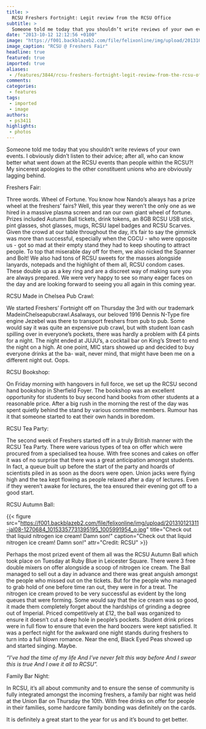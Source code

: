 ```yaml
---
title: >
  RCSU Freshers Fortnight: Legit review from the RCSU Office
subtitle: >
  Someone told me today that you shouldn’t write reviews of your own events. I obviously didn’t listen to their advice; after all, who can know better what went down at the RCSU events than people within the RCSU?! My sincerest apologies to the other constituent unions who are obviously lagging behind
date: "2013-10-12 12:12:56 +0100"
image: "https://f001.backblazeb2.com/file/felixonline/img/upload/201310121307-jal08-1262887_10153350302710195_651778061_o.jpg"
image_caption: "RCSU @ Freshers Fair"
headline: true
featured: true
imported: true
aliases:
 - /features/3844/rcsu-freshers-fortnight-legit-review-from-the-rcsu-office
comments:
categories:
 - features
tags:
 - imported
 - image
authors:
 - ps3411
highlights:
 - photos
---
```


Someone told me today that you shouldn’t write reviews of your own events. I obviously didn’t listen to their advice; after all, who can know better what went down at the RCSU events than people within the RCSU?! My sincerest apologies to the other constituent unions who are obviously lagging behind.

Freshers Fair:

Three words. Wheel of Fortune. You know how Nando’s always has a prize wheel at the freshers’ fairs? Well, this year they weren’t the only one as we hired in a massive plasma screen and ran our own giant wheel of fortune. Prizes included Autumn Ball tickets, drink tokens, an 8GB RCSU USB stick, pint glasses, shot glasses, mugs, RCSU lapel badges and RCSU Scarves. Given the crowd at our table throughout the day, it’s fair to say the gimmick was more than successful, especially when the CGCU - who were opposite us - got so mad at their empty stand they had to keep shouting to attract people. To top that miserable day off for them, we also nicked the Spanner and Bolt! We also had tons of RCSU sweets for the masses alongside lanyards, notepads and the highlight of them all, RCSU condom cases. These double up as a key ring and are a discreet way of making sure you are always prepared. We were very happy to see so many eager faces on the day and are looking forward to seeing you all again in this coming year.

RCSU Made in Chelsea Pub Crawl:

We started Freshers’ Fortnight off on Thursday the 3rd with our trademark MadeinChelseapubcrawl.Asalways, our beloved 1916 Dennis N-Type fire engine Jezebel was there to transport freshers from pub to pub. Some would say it was quite an expensive pub crawl, but with student loan cash spilling over in everyone’s pockets, there was hardly a problem with £4 pints for a night. The night ended at JUJU’s, a cocktail bar on King’s Street to end the night on a high. At one point, MIC stars showed up and decided to buy everyone drinks at the ba- wait, never mind, that might have been me on a different night out. Oops.

RCSU Bookshop:

On Friday morning with hangovers in full force, we set up the RCSU second hand bookshop in Sherfield Foyer. The bookshop was an excellent opportunity for students to buy second hand books from other students at a reasonable price. After a big rush in the morning the rest of the day was spent quietly behind the stand by various committee members. Rumour has it that someone started to eat their own hands in boredom.

RCSU Tea Party:

The second week of Freshers started off in a truly British manner with the RCSU Tea Party. There were various types of tea on offer which were procured from a specialised tea house. With free scones and cakes on offer it was of no surprise that there was a great anticipation amongst students. In fact, a queue built up before the start of the party and hoards of scientists piled in as soon as the doors were open. Union jacks were flying high and the tea kept flowing as people relaxed after a day of lectures. Even if they weren’t awake for lectures, the tea ensured their evening got off to a good start.

RCSU Autumn Ball:

{{< figure src="https://f001.backblazeb2.com/file/felixonline/img/upload/201310121311-jal08-1270684_10153357731395195_1005991954_o.jpg" title="Check out that liquid nitrogen ice cream! Damn son!" caption="Check out that liquid nitrogen ice cream! Damn son!" attr="Credit: RCSU" >}}

Perhaps the most prized event of them all was the RCSU Autumn Ball which took place on Tuesday at Ruby Blue in Leicester Square. There were 3 free double mixers on offer alongside a scoop of nitrogen ice cream. The Ball managed to sell out a day in advance and there was great anguish amongst the people who missed out on the tickets. But for the people who managed to grab hold of one before time ran out, they were in for a treat. The nitrogen ice cream proved to be very successful as evident by the long queues that were forming. Some would say that the ice cream was so good, it made them completely forget about the hardships of grinding a degree out of Imperial. Priced competitively at £12, the ball was organized to ensure it doesn’t cut a deep hole in people’s pockets. Student drink prices were in full flow to ensure that even the hard boozers were kept satisfied. It was a perfect night for the awkward one night stands during freshers to turn into a full blown romance. Near the end, Black Eyed Peas showed up and started singing. Maybe.

_“Iʼve had the time of my life
 And Iʼve never felt this way before And I swear this is true
 And I owe it all to RCSU”._

Family Bar Night:

In RCSU, it’s all about community and to ensure the sense of community is fully integrated amongst the incoming freshers, a family bar night was held at the Union Bar on Thursday the 10th. With free drinks on offer for people in their families, some hardcore family bonding was definitely on the cards.

It is definitely a great start to the year for us and it’s bound to get better.
